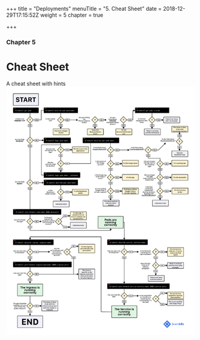 +++
title = "Deployments"
menuTitle = "5. Cheat Sheet"
date = 2018-12-29T17:15:52Z
weight = 5
chapter = true

+++

### Chapter 5

# Cheat Sheet

A cheat sheet with hints
![cheatsheet](kubernetes_cheat_sheet.png?classes=shadow) 
